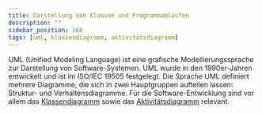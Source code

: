 ```yaml
---
title: Darstellung von Klassen und Programmabläufen
description: ""
sidebar_position: 160
tags: [uml, klassendiagramm, aktivitätsdiagramm]
---
```


UML (Unified Modeling Language) ist eine grafische Modellierungssprache zur Darstellung von Software-Systemen. UML wurde in den 1990er-Jahren entwickelt und ist im ISO/IEC 19505 festgelegt. Die Sprache UML definiert mehrere Diagramme, die sich in zwei 
Hauptgruppen aufteilen lassen: Struktur- und Verhaltensdiagramme. Für die Software-Entwicklung sind vor allem das [Klassendiagramm](class-diagrams.md) sowie das [Aktivitätsdiagramm](activity-diagrams.md) relevant.
